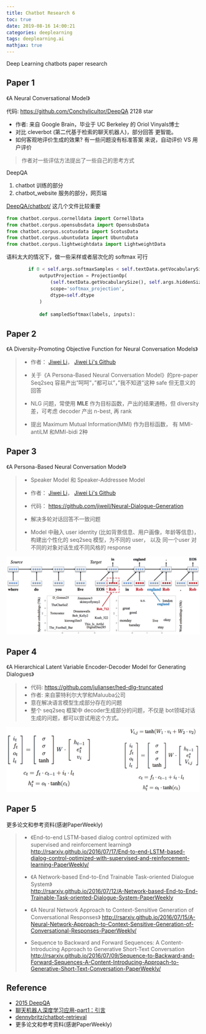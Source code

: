 ```yaml
---
title: Chatbot Research 6
toc: true
date: 2019-08-16 14:00:21
categories: deeplearning
tags: deeplearning.ai
mathjax: true
---
```


<script type="text/x-mathjax-config">
  MathJax.Hub.Config({
    extensions: ["tex2jax.js"],
    jax: ["input/TeX"],
    tex2jax: {
      inlineMath: [ ['$','$'], ['\\(','\\)'] ],
      displayMath: [ ['$$','$$']],
      processEscapes: true
    }
  });
</script>
<script type="text/javascript" src="https://cdn.mathjax.org/mathjax/latest/MathJax.js?config=TeX-AMS_HTML,http://myserver.com/MathJax/config/local/local.js">
</script>

Deep Learning chatbots paper research

<!-- more -->

## Paper 1 

《A Neural Conversational Model》

代码: https://github.com/Conchylicultor/DeepQA  2128 star

- 作者: 来自 Google Brain，毕业于 UC Berkeley 的 Oriol Vinyals博士
- 对比 cleverbot (第二代基于检索的聊天机器人)，部分回答 更智能。
- 如何客观地评价生成的效果? 有一些问题没有标准答案 来说，自动评价 VS 用户评价
  
> 作者对一些评估方法提出了一些自己的思考方式

DeepQA

 1. chatbot 训练的部分
 2. chatbot_website 服务的部分，网页端

[DeepQA/chatbot/][1_1] 这几个文件比较重要

```python
from chatbot.corpus.cornelldata import CornellData
from chatbot.corpus.opensubsdata import OpensubsData
from chatbot.corpus.scotusdata import ScotusData
from chatbot.corpus.ubuntudata import UbuntuData
from chatbot.corpus.lightweightdata import LightweightData
```

语料太大的情况下，做一些采样或者层次化的 softmax 可行

```python
        if 0 < self.args.softmaxSamples < self.textData.getVocabularySize():
            outputProjection = ProjectionOp(
                (self.textData.getVocabularySize(), self.args.hiddenSize),
                scope='softmax_projection',
                dtype=self.dtype
            )

            def sampledSoftmax(labels, inputs):
```

## Paper 2

《A Diversity-Promoting Objective Function for Neural Conversation Models》

> - 作者： [Jiwei Li][2]， [Jiwei Li's Github][2_1]
> - 关于《A Persona-Based Neural Conversation Model》的pre-paper  Seq2seq 容易产出”呵呵”，”都可以”，”我不知道”这种 safe 但无意义的回答
> 
> - NLG 问题，常使用 **MLE** 作为目标函数，产出的结果通畅，但 diversity 差，可考虑 decoder 产出 n-best, 再 rank 
> - 提出 Maximum Mutual Information(MMI) 作为目标函数， 有 MMI-antiLM 和MMI-bidi 2种

## Paper 3

《A Persona-Based Neural Conversation Model》

> - Speaker Model 和 Speaker-Addressee Model
> - 作者： [Jiwei Li][2]， [Jiwei Li's Github][2_1]
> - 代码： https://github.com/jiweil/Neural-Dialogue-Generation   
> - 解决多轮对话回答不一致问题
> 
> - Model 中融入 user identity (比如背景信息、用户画像，年龄等信息)，构建出个性化的 seq2seq 模型，为不同的 user， 以及 同一个user 对不同的对象对话生成不同风格的 response

<img src="/images/chatbot/bot_A3.jpg" width="800" />

## Paper 4

《A Hierarchical Latent Variable Encoder-Decoder Model for Generating Dialogues》
 
> - 代码: https://github.com/julianser/hed-dlg-truncated
> - 作者: 来自蒙特利尔大学和Maluuba公司
> - 意在解决语言模型生成部分存在的问题
> - 整个 seq2seq 框架中 decoder生成部分的问题，不仅是 bot领域对话生成的问题，都可以尝试用这个方式。

<img src="/images/chatbot/bot_A4.jpg" width="700" />

## Paper 5

更多论文和参考资料(感谢PaperWeekly)   

> - 《End-to-end LSTM-based dialog control optimized with supervised and reinforcement learning》   
> http://rsarxiv.github.io/2016/07/17/End-to-end-LSTM-based-dialog-control-optimized-with-supervised-and-reinforcement-learning-PaperWeekly/
> 
> - 《A Network-based End-to-End Trainable Task-oriented Dialogue System》   
> http://rsarxiv.github.io/2016/07/12/A-Network-based-End-to-End-Trainable-Task-oriented-Dialogue-System-PaperWeekly
> 
> - 《A Neural Network Approach to Context-Sensitive Generation of Conversational Responses》
> http://rsarxiv.github.io/2016/07/15/A-Neural-Network-Approach-to-Context-Sensitive-Generation-of-Conversational-Responses-PaperWeekly/
> - Sequence to Backward and Forward Sequences: A Content-Introducing Approach to Generative Short-Text Conversation
> http://rsarxiv.github.io/2016/07/09/Sequence-to-Backward-and-Forward-Sequences-A-Content-Introducing-Approach-to-Generative-Short-Text-Conversation-PaperWeekly/

## Reference

- [2015 DeepQA][1]
- [聊天机器人深度学习应用-part1：引言][7]
- [dennybritz/chatbot-retrieval][6]
- 更多论文和参考资料(感谢PaperWeekly)

[1]: https://github.com/Conchylicultor/DeepQA
[1_1]: https://github.com/Conchylicultor/DeepQA/tree/master/chatbot
[2]: https://nlp.stanford.edu/~bdlijiwei/Myself.html
[2_1]: https://github.com/jiweil
[6]: https://github.com/dennybritz/chatbot-retrieval/
[7]: https://www.jianshu.com/p/4fb194d143cf
